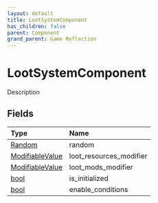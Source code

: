 ```yaml
---
layout: default
title: LootSystemComponent
has_children: false
parent: Component
grand_parent: Game Reflection
---
```

# LootSystemComponent
Description 

## Fields

| Type | Name |
|:-------------|:--------------|
| [Random](/docs/game-reflection/components/random) | random |
| [ModifiableValue](/docs/game-reflection/classes/modifiable_value) | loot_resources_modifier |
| [ModifiableValue](/docs/game-reflection/classes/modifiable_value) | loot_mods_modifier |
| [bool](/docs/game-reflection/components/bool) | is_initialized |
| [bool](/docs/game-reflection/components/bool) | enable_conditions |


